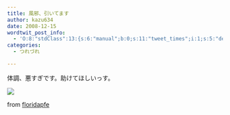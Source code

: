 ```yaml
---
title: 風邪、引いてます
author: kazu634
date: 2008-12-15
wordtwit_post_info:
  - 'O:8:"stdClass":13:{s:6:"manual";b:0;s:11:"tweet_times";i:1;s:5:"delay";i:0;s:7:"enabled";i:1;s:10:"separation";s:2:"60";s:7:"version";s:3:"3.7";s:14:"tweet_template";b:0;s:6:"status";i:2;s:6:"result";a:0:{}s:13:"tweet_counter";i:2;s:13:"tweet_log_ids";a:1:{i:0;i:4451;}s:9:"hash_tags";a:0:{}s:8:"accounts";a:1:{i:0;s:7:"kazu634";}}'
categories:
  - つれづれ

---
```

<div class="section">
<p>
    体調、悪すぎです。助けてほしいっす。
</p>
  
<p>
<a href="http://flickr.com/photos/floridapfe/2195775229/" onclick="__gaTracker('send', 'event', 'outbound-article', 'http://flickr.com/photos/floridapfe/2195775229/', '');" title="Japanese monkey"><img src="http://farm3.static.flickr.com/2340/2195775229_d277e5fe04_m.jpg" /></a>
</p>
  
<p>
    from <a href="http://flickr.com/people/floridapfe/" onclick="__gaTracker('send', 'event', 'outbound-article', 'http://flickr.com/people/floridapfe/', 'floridapfe');">floridapfe</a>
</p>
</div>
